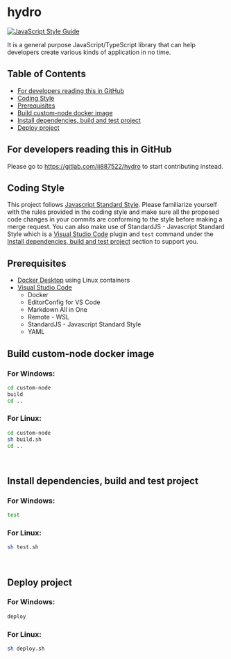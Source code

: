 # hydro
[![JavaScript Style Guide](https://img.shields.io/badge/code_style-standard-brightgreen.svg)](https://standardjs.com)

It is a general purpose JavaScript/TypeScript library that can help developers create various kinds of application in no time.

## Table of Contents
- [For developers reading this in GitHub](https://gitlab.com/ii887522/hydro#for-developers-reading-this-in-github)
- [Coding Style](https://gitlab.com/ii887522/hydro#coding-style)
- [Prerequisites](https://gitlab.com/ii887522/hydro#prerequisites)
- [Build custom-node docker image](https://gitlab.com/ii887522/hydro#build-custom-node-docker-image)
- [Install dependencies, build and test project](https://gitlab.com/ii887522/hydro#install-dependencies-build-and-test-project)
- [Deploy project](https://gitlab.com/ii887522/hydro#deploy-project)

## For developers reading this in GitHub
Please go to https://gitlab.com/ii887522/hydro to start contributing instead.

## Coding Style
This project follows [Javascript Standard Style](https://standardjs.com/). Please familiarize yourself with the rules provided in the coding style and
make sure all the proposed code changes in your commits are conforming to the style before making a merge request. You can also make use of
StandardJS - Javascript Standard Style which is a [Visual Studio Code](https://code.visualstudio.com/) plugin and `test` command under the
[Install dependencies, build and test project](https://gitlab.com/ii887522/hydro#install-dependencies-build-and-test-project) section to support you.

## Prerequisites
- [Docker Desktop](https://www.docker.com/products/docker-desktop) using Linux containers
- [Visual Studio Code](https://code.visualstudio.com/)
  - Docker
  - EditorConfig for VS Code
  - Markdown All in One
  - Remote - WSL
  - StandardJS - Javascript Standard Style
  - YAML

## Build custom-node docker image

### For Windows:
```sh
cd custom-node
build
cd ..
```

### For Linux:
```sh
cd custom-node
sh build.sh
cd ..
```
<br/>

## Install dependencies, build and test project

### For Windows:
```sh
test
```

### For Linux:
``` sh
sh test.sh
```
<br/>

## Deploy project

### For Windows:
```sh
deploy
```

### For Linux:
```sh
sh deploy.sh
```
